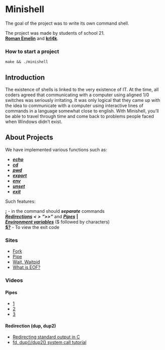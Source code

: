 # Minishell

The goal of the project was to write its own command shell.

The project was made by students of school 21.
</br>
[**Roman Emelin**](https://github.com/RomanEmelin) and 
[**krl4k**](https://github.com/krl4k).

### How to start a project
    make && ./minishell
## Introduction

The existence of shells is linked to the very existence of IT. At the time, all coders agreed that communicating with a computer using aligned 1/0 switches was seriously irritating. It was only logical that they came up with the idea to communicate with a computer using interactive lines of commands in a language somewhat close to english.
With Minishell, you’ll be able to travel through time and come back to problems people faced when Windows didn’t exist.

## About Projects
<dl>
  <dt>We have implemented various functions such as: </dt>
</dl>

  * [***echo***](https://losst.ru/komanda-echo-v-linux)
  * [***cd***](https://losst.ru/komanda-cd-linux)
  * [***pwd***](https://losst.ru/komanda-pwd-linux)
  * [***export***](https://linux-faq.ru/page/komanda-export)
  * [***env***](https://linux-faq.ru/page/komanda-env)
  * [***unset***](https://www.opennet.ru/man.shtml?topic=unset&category=1&russian=5)
  * [***exit***](https://linux-faq.ru/page/komanda-exit)

<dl>
  <dt>Such features:</dt>
</dl>


****;****  - in the command should **_separate_** commands
<br/>
[**_Redirections_**](https://ru.wikipedia.org/wiki/%D0%9F%D0%B5%D1%80%D0%B5%D0%BD%D0%B0%D0%BF%D1%80%D0%B0%D0%B2%D0%BB%D0%B5%D0%BD%D0%B8%D0%B5_%D0%B2%D0%B2%D0%BE%D0%B4%D0%B0-%D0%B2%D1%8B%D0%B2%D0%BE%D0%B4%D0%B0) ***<*** ***>*** ***“>>”*** and [**_Pipes_**](https://habr.com/ru/post/195152/) **|**
<br/>
[**_Environment variables_**](https://losst.ru/peremennye-okruzheniya-v-linux) ($ followed by characters)
<br/>
[**$?**](https://www.opennet.ru/docs/RUS/bash_scripting_guide/c2105.html) - To view the exit code

### Sites
 * [Fork]()
  * [Pipe]()
  * [Wait, Waitpid]()
  * [What is EOF?](https://habr.com/ru/company/ruvds/blog/491700/)

### Videos

#### Pipes
   * [1](https://www.youtube.com/watch?v=Mqb2dVRe0uo&t=1s&ab_channel=CodeVault/)
   * [2](https://www.youtube.com/watch?v=uHH7nHkgZ4w&ab_channel=holidaylvr/)
   * [3](https://www.youtube.com/watch?v=6u_iPGVkfZ4&ab_channel=CodeVault/)

#### Redirection (dup, dup2)
  * [Redirecting standard output in C](https://www.youtube.com/watch?v=5fnVr-zH-SE&t=130s&ab_channel=CodeVault)
  * [fd, dup()/dup2() system call tutorial](https://www.youtube.com/watch?v=EqndHT606Tw&ab_channel=holidaylvr)
